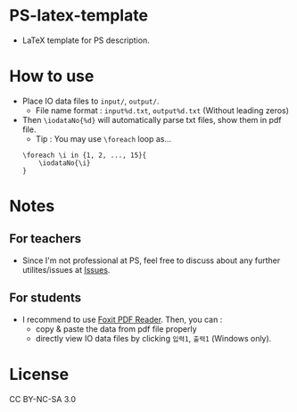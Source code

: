 # PS-latex-template

- LaTeX template for PS description.

# How to use

- Place IO data files to `input/`, `output/`.
	- File name format : `input%d.txt`, `output%d.txt` (Without leading zeros)
- Then `\iodataNo{%d}` will automatically parse txt files, show them in pdf file.
	- Tip : You may use `\foreach` loop as...
	```
	\foreach \i in {1, 2, ..., 15}{
		\iodataNo{\i}
	}
	```

# Notes

## For teachers
- Since I'm not professional at PS, feel free to discuss about any further utilites/issues at [Issues](https://github.com/seungwonpark/PS-latex-template/issues).

## For students

- I recommend to use [Foxit PDF Reader](https://www.foxitsoftware.com/products/pdf-reader). Then, you can : 
	- copy & paste the data from pdf file properly
	- directly view IO data files by clicking `입력1`, `출력1` (Windows only).

# License

CC BY-NC-SA 3.0
